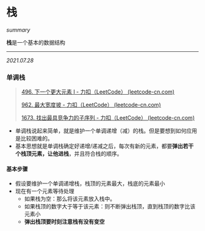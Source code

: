 # 栈

*summary*

**栈**是一个基本的数据结构

---

*2021.07.28*

### 单调栈

> [496. 下一个更大元素 I - 力扣（LeetCode） (leetcode-cn.com)](https://leetcode-cn.com/problems/next-greater-element-i/)
>
> [962. 最大宽度坡 - 力扣（LeetCode） (leetcode-cn.com)](https://leetcode-cn.com/problems/maximum-width-ramp/)
>
> [1673. 找出最具竞争力的子序列 - 力扣（LeetCode） (leetcode-cn.com)](https://leetcode-cn.com/problems/find-the-most-competitive-subsequence/)

- 单调栈说起来简单，就是维护一个单调递增（减）的栈。但是要想到如何应用是比较困难的。
- 基本思想就是单调栈确定好递增/递减之后，每次有新的元素，都要**弹出若干个栈顶元素，让他进栈**，并且符合栈的顺序。

#### 基本步骤

- 假设要维护一个单调递增栈，栈顶的元素最大，栈底的元素最小
- 现在有一个元素等待处理
  - 如果栈为空：那么将该元素放入栈中。
  - 如果栈顶的数字大于等于该元素：则不断弹出栈顶，直到栈顶的数字比该元素小
  - **弹出栈顶要时刻注意栈有没有变空**





